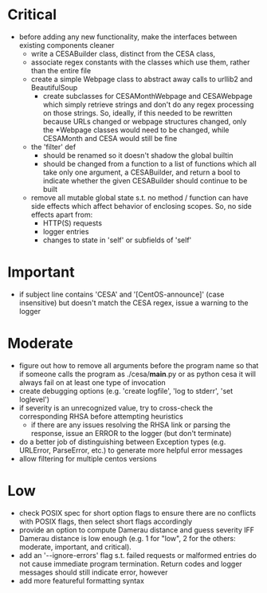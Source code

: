 
# Critical

- before adding any new functionality, make the interfaces between existing
  components cleaner
  - write a CESABuilder class, distinct from the CESA class,
  - associate regex constants with the classes which use them, rather than
    the entire file
  - create a simple Webpage class to abstract away calls to urllib2
    and BeautifulSoup
    - create subclasses for CESAMonthWebpage and CESAWebpage which simply
      retrieve strings and don't do any regex processing on those strings.
      So, ideally, if this needed to be rewritten because URLs changed or
      webpage structures changed, only the *Webpage classes would need
      to be changed, while CESAMonth and CESA would still be fine
  - the 'filter' def
    - should be renamed so it doesn't shadow the global builtin
    - should be changed from a function to a list of functions which all
      take only one argument, a CESABuilder, and return a bool to indicate
      whether the given CESABuilder should continue to be built
  - remove all mutable global state s.t. no method / function
    can have side effects which affect behavior of enclosing scopes.
    So, no side effects apart from:
    - HTTP(S) requests
    - logger entries
    - changes to state in 'self' or subfields of 'self'

# Important

- if subject line contains 'CESA' and '[CentOS-announce]' (case insensitive)
  but doesn't match the CESA regex, issue a warning to the logger

# Moderate

- figure out how to remove all arguments before the program name so that
  if someone calls the program as ./cesa/__main__.py or as python cesa
  it will always fail on at least one type of invocation
- create debugging options (e.g. 'create logfile', 'log to stderr', 'set
  loglevel')
- if severity is an unrecognized value, try to cross-check the
  corresponding RHSA before attempting heuristics
  - if there are any issues resolving the RHSA link or parsing the response,
    issue an ERROR to the logger (but don't terminate)
- do a better job of distinguishing between Exception types (e.g. URLError,
  ParseError, etc.) to generate more helpful error messages
- allow filtering for multiple centos versions

# Low

- check POSIX spec for short option flags to ensure there are no conflicts
  with POSIX flags, then select short flags accordingly
- provide an option to compute Damerau distance and guess severity IFF
  Damerau distance is low enough (e.g. 1 for "low", 2 for the others: moderate,
  important, and critical).
- add an '--ignore-errors' flag s.t. failed requests or malformed
  entries do not cause immediate program termination. Return codes and
  logger messages should still indicate error, however
- add more featureful formatting syntax


